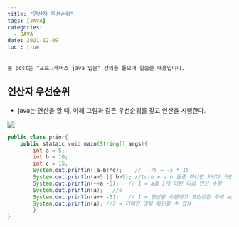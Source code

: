 ```yaml
---
title: "연산자 우선순위"
tags: [JAVA]
categories:
  - JAVA
date: 2021-12-09
toc : true
---
```

`본 post는 "프로그래머스 java 입문" 강의를 들으며 실습한 내용입니다.`

## 연산자 우선순위
- java는 연산을 할 때, 아래 그림과 같은 우선순위를 갖고 연산을 시행한다.
<img src = "https://img1.daumcdn.net/thumb/R1280x0/?scode=mtistory2&fname=https%3A%2F%2Fblog.kakaocdn.net%2Fdn%2FU8ZB9%2FbtrnpntvL95%2Fk1EiyMfKBkzaPHr3EBkCqk%2Fimg.jpg">

```java
public class prior{
    public stataic void main(String[] args){
        int a = 5;
        int b = 10;
        int c = 15;
        System.out.println((a-b)*c);    //  -75 = -5 * 15
        System.out.println(a>5 || b>5); //ture = a b 둘중 하나만 5보다 크면됨
        System.out.println(++a -5);   // 1 = a를 1개 더한 다음 연산 수행
        System.out.println(a);   //6 
        System.out.println(a++ -5);   // 1 = 연산을 수행하고 프린트한 후에 a를 더함 즉, 6-5 =1을 프린트 한 후, 1을 더함 
        System.out.println(a); //7 = 더해진 것을 확인할 수 있음
        }
}

```